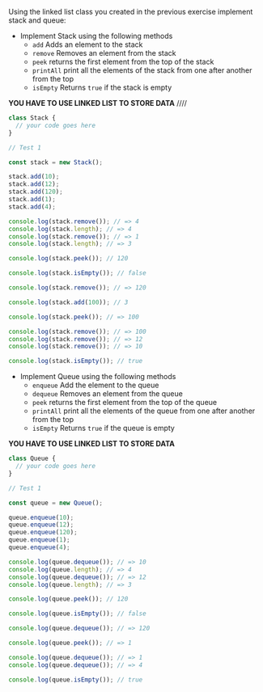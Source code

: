 Using the linked list class you created in the previous exercise implement stack and queue:

- Implement Stack using the following methods
  - `add` Adds an element to the stack
  - `remove` Removes an element from the stack
  - `peek` returns the first element from the top of the stack
  - `printAll` print all the elements of the stack from one after another from the top
  - `isEmpty` Returns `true` if the stack is empty

**YOU HAVE TO USE LINKED LIST TO STORE DATA**
////
```js
class Stack {
  // your code goes here
}

// Test 1

const stack = new Stack();

stack.add(10);
stack.add(12);
stack.add(120);
stack.add(1);
stack.add(4);

console.log(stack.remove()); // => 4
console.log(stack.length); // => 4
console.log(stack.remove()); // => 1
console.log(stack.length); // => 3

console.log(stack.peek()); // 120

console.log(stack.isEmpty()); // false

console.log(stack.remove()); // => 120

console.log(stack.add(100)); // 3

console.log(stack.peek()); // => 100

console.log(stack.remove()); // => 100
console.log(stack.remove()); // => 12
console.log(stack.remove()); // => 10

console.log(stack.isEmpty()); // true
```

- Implement Queue using the following methods
  - `enqueue` Add the element to the queue
  - `dequeue` Removes an element from the queue
  - `peek` returns the first element from the top of the queue
  - `printAll` print all the elements of the queue from one after another from the top
  - `isEmpty` Returns `true` if the queue is empty

**YOU HAVE TO USE LINKED LIST TO STORE DATA**

```js
class Queue {
  // your code goes here
}

// Test 1

const queue = new Queue();

queue.enqueue(10);
queue.enqueue(12);
queue.enqueue(120);
queue.enqueue(1);
queue.enqueue(4);

console.log(queue.dequeue()); // => 10
console.log(queue.length); // => 4
console.log(queue.dequeue()); // => 12
console.log(queue.length); // => 3

console.log(queue.peek()); // 120

console.log(queue.isEmpty()); // false

console.log(queue.dequeue()); // => 120

console.log(queue.peek()); // => 1

console.log(queue.dequeue()); // => 1
console.log(queue.dequeue()); // => 4

console.log(queue.isEmpty()); // true
```
